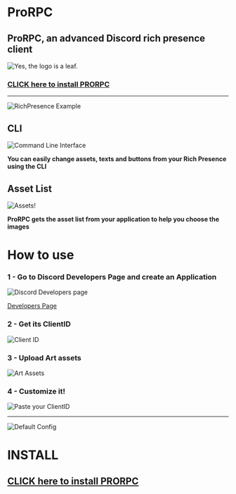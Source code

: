 # ProRPC

## ProRPC, an advanced Discord rich presence client

![Yes, the logo is a leaf.](https://user-images.githubusercontent.com/63875673/112149568-e612be80-8bbd-11eb-8f39-0faa2b55008c.png)


### [CLICK here to **install** PRORPC](https://github.com/YamanduGermano/ProRPC/tree/main/Versions)

___


![RichPresence Example](https://user-images.githubusercontent.com/63875673/112144168-9b8e4380-8bb7-11eb-8729-6988dde0b5c3.png)




## CLI
![Command Line Interface](https://user-images.githubusercontent.com/63875673/112143406-95e42e00-8bb6-11eb-95f4-dced0296374b.png)

**You can easily change assets, texts and buttons from your Rich Presence using the CLI**



## Asset List
![Assets!](https://user-images.githubusercontent.com/63875673/112143638-eeb3c680-8bb6-11eb-8b84-1b7bf9c4e15a.png)

**ProRPC gets the asset list from your application to help you choose the images**


# How to use

### 1 - Go to Discord Developers Page and create an Application

![Discord Developers page](https://user-images.githubusercontent.com/63875673/112144914-79e18c00-8bb8-11eb-8c0a-3f148daeb95b.png)

[Developers Page](https://discord.com/developers/applications)


### 2 - Get its ClientID

![Client ID](https://user-images.githubusercontent.com/63875673/112146305-2cfeb500-8bba-11eb-99c0-e359192c074f.png)


### 3 - Upload Art assets

![Art Assets](https://user-images.githubusercontent.com/63875673/112146465-5c152680-8bba-11eb-8594-18d1af558cbc.png)

### 4 - Customize it!
![Paste your ClientID](https://user-images.githubusercontent.com/63875673/112146724-ad251a80-8bba-11eb-9843-08648873d882.png)


___


![Default Config](https://user-images.githubusercontent.com/63875673/112146923-e2ca0380-8bba-11eb-819f-c01afb7102f8.png)

# INSTALL

## [CLICK here to **install** PRORPC](https://github.com/YamanduGermano/ProRPC/tree/main/Versions)
